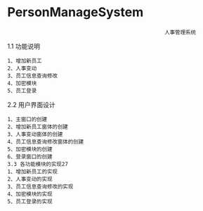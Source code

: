 # PersonManageSystem
                                                      人事管理系统
  1.1 功能说明
  
    1、增加新员工
    2、人事变动
    3、员工信息查询修改
    4、加密模块
    5、员工登录
  2.2 用户界面设计
  
    1、主窗口的创建
    2、增加新员工窗体的创建
    3、人事变动窗体的创建
    4、员工信息查询修改窗体的创建
    5、加密模块的创建
    6、登录窗口的创建
    3.3 各功能模块的实现27
    1、增加新员工的实现
    2、人事变动的实现
    3、员工信息查询修改的实现
    4、加密模块的实现
    5、员工登录的实现
